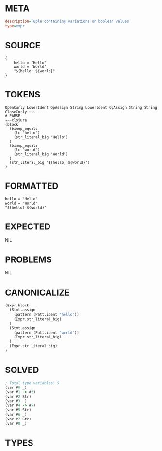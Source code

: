 # META
~~~ini
description=Tuple containing variations on boolean values
type=expr
~~~
# SOURCE
~~~roc
{
	hello = "Hello"
	world = "World"
	"${hello} ${world}"
}
~~~
# TOKENS
~~~text
OpenCurly LowerIdent OpAssign String LowerIdent OpAssign String String CloseCurly ~~~
# PARSE
~~~clojure
(block
  (binop_equals
    (lc "hello")
    (str_literal_big "Hello")
  )
  (binop_equals
    (lc "world")
    (str_literal_big "World")
  )
  (str_literal_big "${hello} ${world}")
)
~~~
# FORMATTED
~~~roc
hello = "Hello"
world = "World"
"${hello} ${world}"
~~~
# EXPECTED
NIL
# PROBLEMS
NIL
# CANONICALIZE
~~~clojure
(Expr.block
  (Stmt.assign
    (pattern (Patt.ident "hello"))
    (Expr.str_literal_big)
  )
  (Stmt.assign
    (pattern (Patt.ident "world"))
    (Expr.str_literal_big)
  )
  (Expr.str_literal_big)
)
~~~
# SOLVED
~~~clojure
; Total type variables: 9
(var #0 _)
(var #1 -> #2)
(var #2 Str)
(var #3 _)
(var #4 -> #5)
(var #5 Str)
(var #6 _)
(var #7 Str)
(var #8 _)
~~~
# TYPES
~~~roc
~~~
